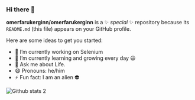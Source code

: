 ### Hi there 👋


**omerfarukerginn/omerfarukerginn** is a ✨ _special_ ✨ repository because its `README.md` (this file) appears on your GitHub profile.

Here are some ideas to get you started:

- 🔭 I’m currently working on Selenium
- 🌱 I’m currently learning and growing every day 😃
- 💬 Ask me about Life.
- 😄 Pronouns: he/him
- ⚡ Fun fact: I am an alien 👽




![Github stats 2](https://github-readme-stats.vercel.app/api?username=omerfarukerginn&show_icons=true&theme=radical)


